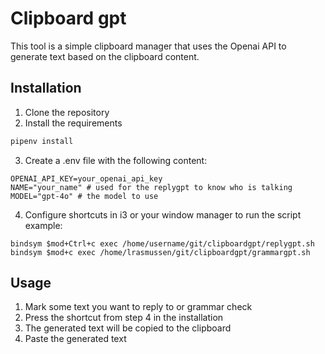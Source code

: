# Clipboard gpt
This tool is a simple clipboard manager that uses the Openai API to generate text based on the clipboard content.

## Installation
1. Clone the repository
2. Install the requirements
```bash
pipenv install
```
3. Create a .env file with the following content:
```
OPENAI_API_KEY=your_openai_api_key
NAME="your_name" # used for the replygpt to know who is talking
MODEL="gpt-4o" # the model to use
```
4. Configure shortcuts in i3 or your window manager to run the script
example:
```config
bindsym $mod+Ctrl+c exec /home/username/git/clipboardgpt/replygpt.sh
bindsym $mod+c exec /home/lrasmussen/git/clipboardgpt/grammargpt.sh
```

## Usage
1. Mark some text you want to reply to or grammar check
2. Press the shortcut from step 4 in the installation
3. The generated text will be copied to the clipboard
4. Paste the generated text